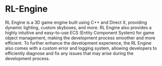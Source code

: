 # RL-Engine

RL Engine is a 3D game engine built using C++ and Direct X, providing dynamic lighting, custom skyboxes, and more. RL Engine also provides a highly intuitive and easy-to-use ECS (Entity Component System) for game object management, making the development process smoother and more efficient. To further enhance the development experience, the RL Engine also comes with a custom error and logging system, allowing developers to efficiently diagnose and fix any issues that may arise during the development process.
